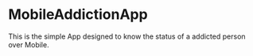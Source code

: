 # MobileAddictionApp
This is the simple App designed to know the status of a addicted person over Mobile.
